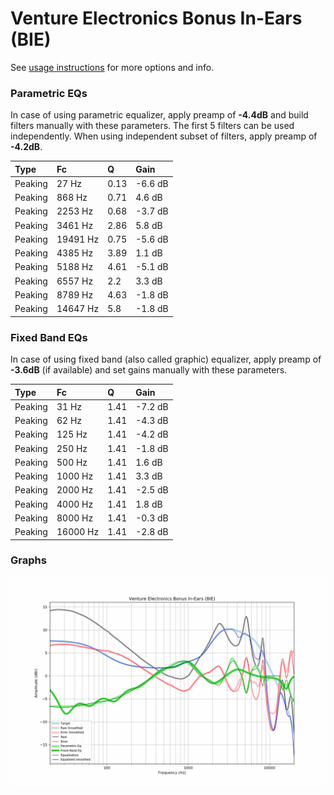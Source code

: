# Venture Electronics Bonus In-Ears (BIE)
See [usage instructions](https://github.com/jaakkopasanen/AutoEq#usage) for more options and info.

### Parametric EQs
In case of using parametric equalizer, apply preamp of **-4.4dB** and build filters manually
with these parameters. The first 5 filters can be used independently.
When using independent subset of filters, apply preamp of **-4.2dB**.

| Type    | Fc       |    Q | Gain    |
|:--------|:---------|:-----|:--------|
| Peaking | 27 Hz    | 0.13 | -6.6 dB |
| Peaking | 868 Hz   | 0.71 | 4.6 dB  |
| Peaking | 2253 Hz  | 0.68 | -3.7 dB |
| Peaking | 3461 Hz  | 2.86 | 5.8 dB  |
| Peaking | 19491 Hz | 0.75 | -5.6 dB |
| Peaking | 4385 Hz  | 3.89 | 1.1 dB  |
| Peaking | 5188 Hz  | 4.61 | -5.1 dB |
| Peaking | 6557 Hz  | 2.2  | 3.3 dB  |
| Peaking | 8789 Hz  | 4.63 | -1.8 dB |
| Peaking | 14647 Hz | 5.8  | -1.8 dB |

### Fixed Band EQs
In case of using fixed band (also called graphic) equalizer, apply preamp of **-3.6dB**
(if available) and set gains manually with these parameters.

| Type    | Fc       |    Q | Gain    |
|:--------|:---------|:-----|:--------|
| Peaking | 31 Hz    | 1.41 | -7.2 dB |
| Peaking | 62 Hz    | 1.41 | -4.3 dB |
| Peaking | 125 Hz   | 1.41 | -4.2 dB |
| Peaking | 250 Hz   | 1.41 | -1.8 dB |
| Peaking | 500 Hz   | 1.41 | 1.6 dB  |
| Peaking | 1000 Hz  | 1.41 | 3.3 dB  |
| Peaking | 2000 Hz  | 1.41 | -2.5 dB |
| Peaking | 4000 Hz  | 1.41 | 1.8 dB  |
| Peaking | 8000 Hz  | 1.41 | -0.3 dB |
| Peaking | 16000 Hz | 1.41 | -2.8 dB |

### Graphs
![](./Venture%20Electronics%20Bonus%20In-Ears%20(BIE).png)